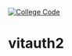[![College Code](https://img.shields.io/badge/CollegeCode-Repo-red.svg)](https://github.com/CollegeCODE)

# vitauth2
